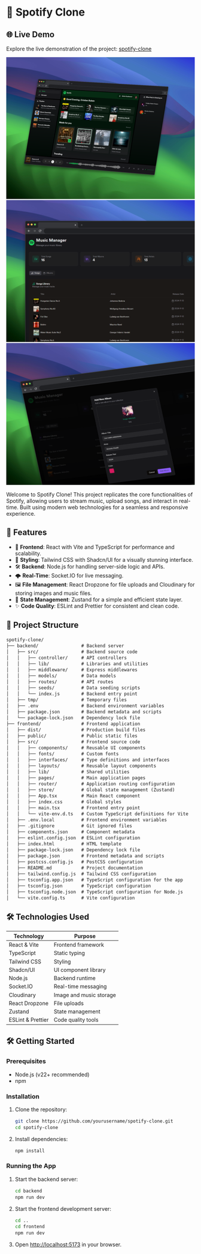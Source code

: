 # 🎵 Spotify Clone

## 🌐 Live Demo

Explore the live demonstration of the project: [spotify-clone](https://spotify-clone-1ezt.onrender.com/)

![Spotify Clone Preview](/frontend/public/images/demo.png)
![Spotify Clone Preview 2](/frontend/public/images/demo1.png)
![Spotify Clone Preview 3](/frontend/public/images/demo2.png)

Welcome to Spotify Clone! This project replicates the core functionalities of Spotify, allowing users to stream music, upload songs, and interact in real-time. Built using modern web technologies for a seamless and responsive experience.

## 🚀 Features

- 🎨 **Frontend**: React with Vite and TypeScript for performance and scalability.
- 🎨 **Styling**: Tailwind CSS with Shadcn/UI for a visually stunning interface.
- 🛠️ **Backend**: Node.js for handling server-side logic and APIs.
- 🌩️ **Real-Time**: Socket.IO for live messaging.
- 🖼️ **File Management**: React Dropzone for file uploads and Cloudinary for storing images and music files.
- 🐻 **State Management**: Zustand for a simple and efficient state layer.
- ✨ **Code Quality**: ESLint and Prettier for consistent and clean code.

## 📂 Project Structure

```plaintext
spotify-clone/
├── backend/                # Backend server
│   ├── src/                # Backend source code
│   │   ├── controller/     # API controllers
│   │   ├── lib/            # Libraries and utilities
│   │   ├── middleware/     # Express middlewares
│   │   ├── models/         # Data models
│   │   ├── routes/         # API routes
│   │   ├── seeds/          # Data seeding scripts
│   │   └── index.js        # Backend entry point
│   ├── tmp/                # Temporary files
│   ├── .env                # Backend environment variables
│   ├── package.json        # Backend metadata and scripts
│   └── package-lock.json   # Dependency lock file
├── frontend/               # Frontend application
│   ├── dist/               # Production build files
│   ├── public/             # Public static files
│   ├── src/                # Frontend source code
│   │   ├── components/     # Reusable UI components
│   │   ├── fonts/          # Custom fonts
│   │   ├── interfaces/     # Type definitions and interfaces
│   │   ├── layouts/        # Reusable layout components
│   │   ├── lib/            # Shared utilities
│   │   ├── pages/          # Main application pages
│   │   ├── router/         # Application routing configuration
│   │   ├── store/          # Global state management (Zustand)
│   │   ├── App.tsx         # Main React component
│   │   ├── index.css       # Global styles
│   │   ├── main.tsx        # Frontend entry point
│   │   └── vite-env.d.ts   # Custom TypeScript definitions for Vite
│   ├── .env.local          # Frontend environment variables
│   ├── .gitignore          # Git ignored files
│   ├── components.json     # Component metadata
│   ├── eslint.config.json  # ESLint configuration
│   ├── index.html          # HTML template
│   ├── package-lock.json   # Dependency lock file
│   ├── package.json        # Frontend metadata and scripts
│   ├── postcss.config.js   # PostCSS configuration
│   ├── README.md           # Project documentation
│   ├── tailwind.config.js  # Tailwind CSS configuration
│   ├── tsconfig.app.json   # TypeScript configuration for the app
│   ├── tsconfig.json       # TypeScript configuration
│   ├── tsconfig.node.json  # TypeScript configuration for Node.js
│   └── vite.config.ts      # Vite configuration

```

## 🛠️ Technologies Used

| **Technology**    | **Purpose**             |
| ----------------- | ----------------------- |
| React & Vite      | Frontend framework      |
| TypeScript        | Static typing           |
| Tailwind CSS      | Styling                 |
| Shadcn/UI         | UI component library    |
| Node.js           | Backend runtime         |
| Socket.IO         | Real-time messaging     |
| Cloudinary        | Image and music storage |
| React Dropzone    | File uploads            |
| Zustand           | State management        |
| ESLint & Prettier | Code quality tools      |

## 🛠️ Getting Started

### Prerequisites

- Node.js (v22+ recommended)
- npm

### Installation

1. Clone the repository:

   ```sh
   git clone https://github.com/yourusername/spotify-clone.git
   cd spotify-clone
   ```

2. Install dependencies:
   ```sh
   npm install
   ```

### Running the App

1. Start the backend server:

   ```sh
   cd backend
   npm run dev
   ```

2. Start the frontend development server:

   ```sh
   cd ..
   cd frontend
   npm run dev
   ```

3. Open [http://localhost:5173](http://localhost:5173) in your browser.
